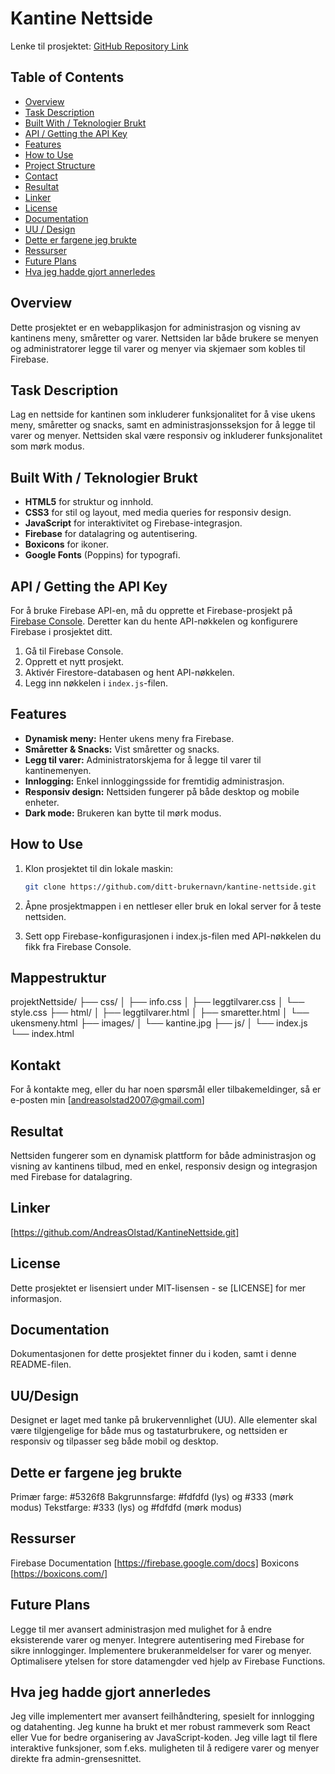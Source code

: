 # Kantine Nettside

Lenke til prosjektet: [GitHub Repository Link](https://github.com/ditt-brukernavn/kantine-nettside)

## Table of Contents

- [Overview](#overview)
- [Task Description](#task-description)
- [Built With / Teknologier Brukt](#built-with)
- [API / Getting the API Key](#api)
- [Features](#features)
- [How to Use](#how-to-use)
- [Project Structure](#project-structure)
- [Contact](#contact)
- [Resultat](#resultat)
- [Linker](#linker)
- [License](#license)
- [Documentation](#documentation)
- [UU / Design](#uu-design)
- [Dette er fargene jeg brukte](#farger)
- [Ressurser](#ressurser)
- [Future Plans](#future-plans)
- [Hva jeg hadde gjort annerledes](#hva-jeg-hadde-gjort-annerledes)

## Overview

Dette prosjektet er en webapplikasjon for administrasjon og visning av kantinens meny, småretter og varer. Nettsiden lar både brukere se menyen og administratorer legge til varer og menyer via skjemaer som kobles til Firebase.

## Task Description

Lag en nettside for kantinen som inkluderer funksjonalitet for å vise ukens meny, småretter og snacks, samt en administrasjonsseksjon for å legge til varer og menyer. Nettsiden skal være responsiv og inkluderer funksjonalitet som mørk modus.

## Built With / Teknologier Brukt

- **HTML5** for struktur og innhold.
- **CSS3** for stil og layout, med media queries for responsiv design.
- **JavaScript** for interaktivitet og Firebase-integrasjon.
- **Firebase** for datalagring og autentisering.
- **Boxicons** for ikoner.
- **Google Fonts** (Poppins) for typografi.

## API / Getting the API Key

For å bruke Firebase API-en, må du opprette et Firebase-prosjekt på [Firebase Console](https://console.firebase.google.com/). Deretter kan du hente API-nøkkelen og konfigurere Firebase i prosjektet ditt.

1. Gå til Firebase Console.
2. Opprett et nytt prosjekt.
3. Aktivér Firestore-databasen og hent API-nøkkelen.
4. Legg inn nøkkelen i `index.js`-filen.

## Features

- **Dynamisk meny:** Henter ukens meny fra Firebase.
- **Småretter & Snacks:** Vist småretter og snacks.
- **Legg til varer:** Administratorskjema for å legge til varer til kantinemenyen.
- **Innlogging:** Enkel innloggingsside for fremtidig administrasjon.
- **Responsiv design:** Nettsiden fungerer på både desktop og mobile enheter.
- **Dark mode:** Brukeren kan bytte til mørk modus.

## How to Use

1. Klon prosjektet til din lokale maskin:

   ```bash
   git clone https://github.com/ditt-brukernavn/kantine-nettside.git

   ```

2. Åpne prosjektmappen i en nettleser eller bruk en lokal server for å teste nettsiden.

3. Sett opp Firebase-konfigurasjonen i index.js-filen med API-nøkkelen du fikk fra Firebase Console.

## Mappestruktur

projektNettside/
├── css/
│ ├── info.css
│ ├── leggtilvarer.css
│ └── style.css
├── html/
│ ├── leggtilvarer.html
│ ├── smaretter.html
│ └── ukensmeny.html
├── images/
│ └── kantine.jpg
├── js/
│ └── index.js
└── index.html

## Kontakt

For å kontakte meg, eller du har noen spørsmål eller tilbakemeldinger, så er e-posten min [andreasolstad2007@gmail.com]

## Resultat

Nettsiden fungerer som en dynamisk plattform for både administrasjon og visning av kantinens tilbud, med en enkel, responsiv design og integrasjon med Firebase for datalagring.

## Linker

[https://github.com/AndreasOlstad/KantineNettside.git]

## License

Dette prosjektet er lisensiert under MIT-lisensen - se [LICENSE] for mer informasjon.

## Documentation

Dokumentasjonen for dette prosjektet finner du i koden, samt i denne README-filen.

## UU/Design

Designet er laget med tanke på brukervennlighet (UU). Alle elementer skal være tilgjengelige for både mus og tastaturbrukere, og nettsiden er responsiv og tilpasser seg både mobil og desktop.

## Dette er fargene jeg brukte

Primær farge: #5326f8
Bakgrunnsfarge: #fdfdfd (lys) og #333 (mørk modus)
Tekstfarge: #333 (lys) og #fdfdfd (mørk modus)

## Ressurser

Firebase Documentation [https://firebase.google.com/docs]
Boxicons [https://boxicons.com/]

## Future Plans

Legge til mer avansert administrasjon med mulighet for å endre eksisterende varer og menyer.
Integrere autentisering med Firebase for sikre innlogginger.
Implementere brukeranmeldelser for varer og menyer.
Optimalisere ytelsen for store datamengder ved hjelp av Firebase Functions.

## Hva jeg hadde gjort annerledes

Jeg ville implementert mer avansert feilhåndtering, spesielt for innlogging og datahenting.
Jeg kunne ha brukt et mer robust rammeverk som React eller Vue for bedre organisering av JavaScript-koden.
Jeg ville lagt til flere interaktive funksjoner, som f.eks. muligheten til å redigere varer og menyer direkte fra admin-grensesnittet.
